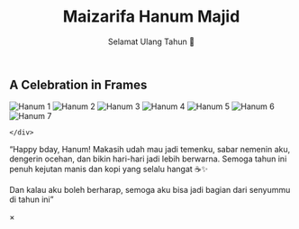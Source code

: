 <!DOCTYPE html>
<html lang="en">
<head>
  <meta charset="UTF-8" />
  <meta name="viewport" content="width=device-width, initial-scale=1.0"/>
  <title>Happy Birth Day Hanum!</title>
  <link rel="stylesheet" href="style.css" />
</head>
<body>
  <header class="hero">
    <h1>Maizarifa Hanum Majid</h1>
    <p>Selamat Ulang Tahun 🎉</p>
  </header>

  <section class="gallery">
    <h2>A Celebration in Frames</h2>
    <div class="photos">
      <img src="Mixue.jpg" alt="Hanum 1" class="gallery-img" data-desc="Our first date?">
      <img src="jalan pagi pertama.jpg" alt="Hanum 2" class="gallery-img" data-desc="Seneng banget kamu mau jalan pagi sama aku">
      <img src="outing class ke purbasari.jpg" alt="Hanum 3" class="gallery-img" data-desc="Kapan yah? pas ke purbasari apa yaaaa??">
      <img src="terakhir kali jalan jalan pagi.jpg" alt="Hanum 4" class="gallery-img" data-desc="hiii terakhir kali jalan pagi barengg">
      <img src="hanum kecil.jpg" alt="Hanum 5" class="gallery-img" data-desc="Kok pas kecil lucu ya?, sekarang juga masih sihhhh">
      <img src="cantikk.jpg" alt="Hanum 6" class="gallery-img" data-desc="Punya temen cantik, baik, sabar keren bgt dehhh">
            <img src="dimana.jpg" alt="Hanum 7" class="gallery-img" data-desc="wowowowowoow">

    </div>
  </section>

  <footer>
    <p>“Happy bday, Hanum! Makasih udah mau jadi temenku, sabar nemenin aku, dengerin ocehan, dan bikin hari-hari jadi lebih berwarna. Semoga tahun ini penuh kejutan manis dan kopi yang selalu hangat ☕✨</p>
       <p>Dan kalau aku boleh berharap, semoga aku bisa jadi bagian dari senyummu di tahun ini”</p>
  </footer>

  <!-- Modal -->
  <div id="imgModal" class="modal">
    <span class="close">&times;</span>
    <img class="modal-content" id="modalImg">
    <p class="modal-desc" id="modalDesc"></p>
  </div>

  <script src="script.js"></script>
</body>
</html>
